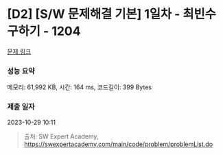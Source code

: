 # [D2] [S/W 문제해결 기본] 1일차 - 최빈수 구하기 - 1204 

[문제 링크](https://swexpertacademy.com/main/code/problem/problemDetail.do?contestProbId=AV13zo1KAAACFAYh) 

### 성능 요약

메모리: 61,992 KB, 시간: 164 ms, 코드길이: 399 Bytes

### 제출 일자

2023-10-29 10:11



> 출처: SW Expert Academy, https://swexpertacademy.com/main/code/problem/problemList.do